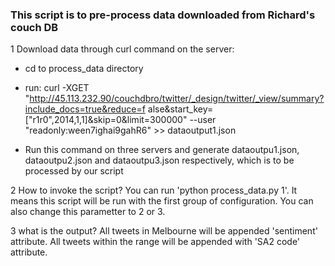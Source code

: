 ### This script is to pre-process data downloaded from Richard's couch DB ######

1 Download data through curl command on the server:
- cd to process_data directory
- run: curl -XGET "http://45.113.232.90/couchdbro/twitter/_design/twitter/_view/summary?include_docs=true&reduce=f
alse&start_key=\[\"r1r0\",2014,1,1\]&skip=0&limit=300000" --user "readonly:ween7ighai9gahR6" >> dataoutput1.json

- Run this command on three servers and generate dataoutpu1.json, dataoutpu2.json and dataoutpu3.json respectively, which is to be processed by our script

2 How to invoke the script?
You can run 'python process_data.py 1'. 
It means this script will be run with the first group of configuration. You can also change this parametter to 2 or 3.

3 what is the output?
All tweets in Melbourne will be appended 'sentiment' attribute. All tweets within the range will be appended with 'SA2 code' attribute. 
